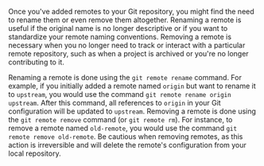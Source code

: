 Once you've added remotes to your Git repository, you might find the need to rename them or even remove them altogether. Renaming a remote is useful if the original name is no longer descriptive or if you want to standardize your remote naming conventions. Removing a remote is necessary when you no longer need to track or interact with a particular remote repository, such as when a project is archived or you're no longer contributing to it.

Renaming a remote is done using the `git remote rename` command. For example, if you initially added a remote named `origin` but want to rename it to `upstream`, you would use the command `git remote rename origin upstream`. After this command, all references to `origin` in your Git configuration will be updated to `upstream`. Removing a remote is done using the `git remote remove` command (or `git remote rm`). For instance, to remove a remote named `old-remote`, you would use the command `git remote remove old-remote`. Be cautious when removing remotes, as this action is irreversible and will delete the remote's configuration from your local repository.